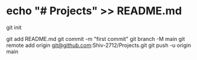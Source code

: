 # echo "# Projects" >> README.md

 git init

git add README.md
git commit -m "first commit"
git branch -M main
git remote add origin git@github.com:Shiv-2712/Projects.git
git push -u origin main
